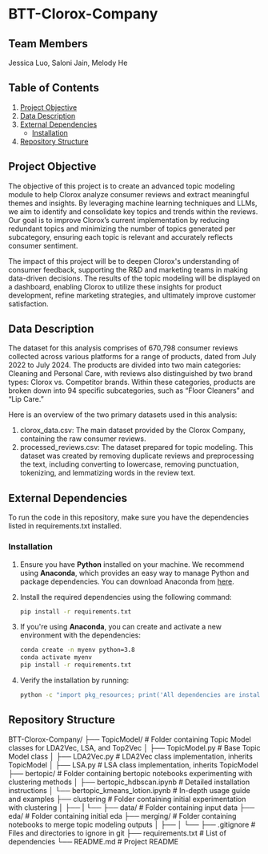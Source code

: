 # BTT-Clorox-Company

## Team Members
Jessica Luo, Saloni Jain, Melody He

## Table of Contents
1. [Project Objective](#project-objective)   
2. [Data Description](#data-description)  
3. [External Dependencies](#external-dependencies)  
   - [Installation](#installation)  
4. [Repository Structure](#repository-structure)  


## Project Objective

The objective of this project is to create an advanced topic modeling module to help Clorox analyze consumer reviews and extract meaningful themes and insights. By leveraging machine learning techniques and LLMs, we aim to identify and consolidate key topics and trends within the reviews. Our goal is to improve Clorox’s current implementation by reducing redundant topics and minimizing the number of topics generated per subcategory, ensuring each topic is relevant and accurately reflects consumer sentiment.

The impact of this project will be to deepen Clorox's understanding of consumer feedback, supporting the R&D and marketing teams in making data-driven decisions. The results of the topic modeling will be displayed on a dashboard, enabling Clorox to utilize these insights for product development, refine marketing strategies, and ultimately improve customer satisfaction.

## Data Description

The dataset for this analysis comprises of 670,798 consumer reviews collected across various platforms for a range of products, dated from July 2022 to July 2024. The products are divided into two main categories: Cleaning and Personal Care, with reviews also distinguished by two brand types: Clorox vs. Competitor brands. Within these categories, products are broken down into 94 specific subcategories, such as “Floor Cleaners” and “Lip Care.”

Here is an overview of the two primary datasets used in this analysis:

1. clorox_data.csv: The main dataset provided by the Clorox Company, containing the raw consumer reviews.
2. processed_reviews.csv: The dataset prepared for topic modeling. This dataset was created by removing duplicate reviews and preprocessing the text, including converting to lowercase, removing punctuation, tokenizing, and lemmatizing words in the review text.

## External Dependencies

To run the code in this repository, make sure you have the dependencies listed in requirements.txt installed.

### Installation

1. Ensure you have **Python** installed on your machine. We recommend using **Anaconda**, which provides an easy way to manage Python and package dependencies. You can download Anaconda from [here](https://www.anaconda.com/products/distribution).

2. Install the required dependencies using the following command:

    ```bash
    pip install -r requirements.txt
    ```

3. If you're using **Anaconda**, you can create and activate a new environment with the dependencies:

    ```bash
    conda create -n myenv python=3.8 
    conda activate myenv
    pip install -r requirements.txt
    ```

4. Verify the installation by running:

    ```bash
    python -c "import pkg_resources; print('All dependencies are installed.')"
    ```

## Repository Structure

BTT-Clorox-Company/
├── TopicModel/                         # Folder containing Topic Model classes for LDA2Vec, LSA, and Top2Vec
│   ├── TopicModel.py                   # Base Topic Model class
│   ├── LDA2Vec.py                      # LDA2Vec class implementation, inherits TopicModel
│   ├── LSA.py                          # LSA class implementation, inherits TopicModel
├── bertopic/                           # Folder containing bertopic notebooks experimenting with clustering methods
│   ├── bertopic_hdbscan.ipynb          # Detailed installation instructions
│   └── bertopic_kmeans_lotion.ipynb    # In-depth usage guide and examples
├── clustering                          # Folder containing initial experimentation with clustering
│   ├──
|   └──
├── data/                               # Folder containing input data
├── eda/                                # Folder containing initial eda
├── merging/                            # Folder containing notebooks to merge topic modeling outputs
│   ├── 
│   └── 
├── .gitignore                          # Files and directories to ignore in git
├── requirements.txt                    # List of dependencies
└── README.md                           # Project README 


